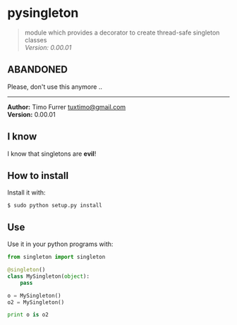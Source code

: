 # pysingleton
> module which provides a decorator to create thread-safe singleton classes <br />
> *Version: 0.00.01*

## ABANDONED

Please, don't use this anymore ..

***

**Author:** Timo Furrer <tuxtimo@gmail.com><br />
**Version:** 0.00.01 <br />

## I know

I know that singletons are **evil**!

## How to install

Install it with:

    $ sudo python setup.py install

## Use

Use it in your python programs with:

```python
from singleton import singleton

@singleton()
class MySingleton(object):
    pass

o = MySingleton()
o2 = MySingleton()

print o is o2
```

